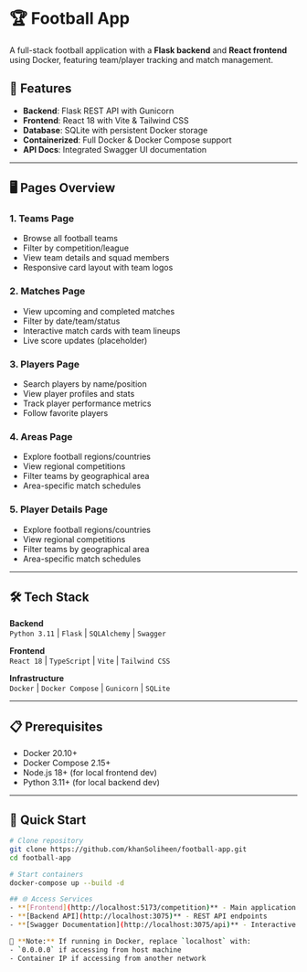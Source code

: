 # 🏆 Football App

A full-stack football application with a **Flask backend** and **React frontend** using Docker, featuring team/player tracking and match management.

## 🚀 Features
- **Backend**: Flask REST API with Gunicorn
- **Frontend**: React 18 with Vite & Tailwind CSS
- **Database**: SQLite with persistent Docker storage
- **Containerized**: Full Docker & Docker Compose support
- **API Docs**: Integrated Swagger UI documentation

---

## 🖥 Pages Overview

### 1. Teams Page
- Browse all football teams
- Filter by competition/league
- View team details and squad members
- Responsive card layout with team logos

### 2. Matches Page
- View upcoming and completed matches
- Filter by date/team/status
- Interactive match cards with team lineups
- Live score updates (placeholder)

### 3. Players Page
- Search players by name/position
- View player profiles and stats
- Track player performance metrics
- Follow favorite players

### 4. Areas Page
- Explore football regions/countries
- View regional competitions
- Filter teams by geographical area
- Area-specific match schedules

### 5. Player Details Page
- Explore football regions/countries
- View regional competitions
- Filter teams by geographical area
- Area-specific match schedules

---

## 🛠 Tech Stack
**Backend**  
`Python 3.11` | `Flask` | `SQLAlchemy` | `Swagger`  

**Frontend**  
`React 18` | `TypeScript` | `Vite` | `Tailwind CSS`  

**Infrastructure**  
`Docker` | `Docker Compose` | `Gunicorn` | `SQLite`

---

## 📋 Prerequisites
- Docker 20.10+
- Docker Compose 2.15+
- Node.js 18+ (for local frontend dev)
- Python 3.11+ (for local backend dev)

---

## 🚀 Quick Start
```bash
# Clone repository
git clone https://github.com/khanSoliheen/football-app.git
cd football-app

# Start containers
docker-compose up --build -d

## 🌐 Access Services
- **[Frontend](http://localhost:5173/competition)** - Main application interface  
- **[Backend API](http://localhost:3075)** - REST API endpoints  
- **[Swagger Documentation](http://localhost:3075/api)** - Interactive API documentation  

🔔 **Note:** If running in Docker, replace `localhost` with:
- `0.0.0.0` if accessing from host machine
- Container IP if accessing from another network
